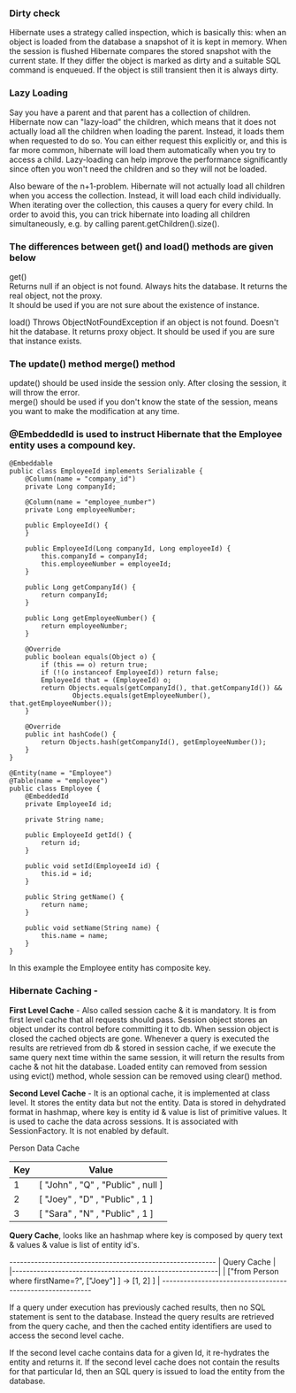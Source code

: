 ### Dirty check
Hibernate uses a strategy called inspection, which is basically this: when an object is loaded from the database a snapshot of it is kept in memory. When the session is flushed Hibernate compares the stored snapshot with the current state. If they differ the object is marked as dirty and a suitable SQL command is enqueued. If the object is still transient then it is always dirty.

### Lazy Loading
Say you have a parent and that parent has a collection of children. Hibernate now can "lazy-load" the children, which means that it does not actually load all the children when loading the parent. Instead, it loads them when requested to do so. You can either request this explicitly or, and this is far more common, hibernate will load them automatically when you try to access a child. Lazy-loading can help improve the performance significantly since often you won't need the children and so they will not be loaded.

Also beware of the n+1-problem. Hibernate will not actually load all children when you access the collection. Instead, it will load each child individually. When iterating over the collection, this causes a query for every child. In order to avoid this, you can trick hibernate into loading all children simultaneously, e.g. by calling parent.getChildren().size().

### The differences between get() and load() methods are given below
get()	
Returns null if an object is not found.
Always hits the database.
It returns the real object, not the proxy.	
It should be used if you are not sure about the existence of instance.	

load()
Throws ObjectNotFoundException if an object is not found.
Doesn't hit the database.
It returns proxy object.
It should be used if you are sure that instance exists.

### The update() method	merge() method
update() should be used inside the session only. After closing the session, it will throw the error.	
merge() should be used if you don't know the state of the session, means you want to make the modification at any time.


### @EmbeddedId is used to instruct Hibernate that the Employee entity uses a compound key.
```
@Embeddable
public class EmployeeId implements Serializable {
    @Column(name = "company_id")
    private Long companyId;
 
    @Column(name = "employee_number")
    private Long employeeNumber;
 
    public EmployeeId() {
    }
 
    public EmployeeId(Long companyId, Long employeeId) {
        this.companyId = companyId;
        this.employeeNumber = employeeId;
    }
 
    public Long getCompanyId() {
        return companyId;
    }
 
    public Long getEmployeeNumber() {
        return employeeNumber;
    }
 
    @Override
    public boolean equals(Object o) {
        if (this == o) return true;
        if (!(o instanceof EmployeeId)) return false;
        EmployeeId that = (EmployeeId) o;
        return Objects.equals(getCompanyId(), that.getCompanyId()) &&
                Objects.equals(getEmployeeNumber(), that.getEmployeeNumber());
    }
 
    @Override
    public int hashCode() {
        return Objects.hash(getCompanyId(), getEmployeeNumber());
    }
}

@Entity(name = "Employee")
@Table(name = "employee")
public class Employee {
    @EmbeddedId
    private EmployeeId id;
 
    private String name;
 
    public EmployeeId getId() {
        return id;
    }
 
    public void setId(EmployeeId id) {
        this.id = id;
    }
 
    public String getName() {
        return name;
    }
 
    public void setName(String name) {
        this.name = name;
    }
}
```
In this example the Employee entity has composite key.


### Hibernate Caching -

**First Level Cache** - Also called session cache & it is mandatory. It is from first level cache that all requests should pass. Session object stores an object under its control before committing it to db. When session object is closed the cached objects are gone. Whenever a query is executed the results are retrieved from db & stored in session cache, if we execute the same query next time within the same session, it will return the results from cache & not hit the database. Loaded entity can removed from session using evict() method, whole session can be removed using clear() method.

**Second Level Cache** - It is an optional cache, it is implemented at class level. It stores the entity data but not the entity. Data is stored in dehydrated format in hashmap, where key is entity id & value is list of primitive values. It is used to cache the data across sessions. It is associated with SessionFactory. It is not enabled by default.

Person Data Cache

|Key|Value|
|---|---|
|1|[ "John" , "Q" , "Public" , null ]|
|2|[ "Joey" , "D" , "Public" ,  1   ]|
|3|[ "Sara" , "N" , "Public" ,  1   ]|


**Query Cache**, looks like an hashmap where key is composed by query text & values & value is list of entity id's.

*----------------------------------------------------------*
|                       Query Cache                        |                     
|----------------------------------------------------------|
| ["from Person where firstName=?", ["Joey"] ] -> [1, 2] ] |
*----------------------------------------------------------*

If a query under execution has previously cached results, then no SQL statement is sent to the database. Instead the query results are retrieved from the query cache, and then the cached entity identifiers are used to access the second level cache.

If the second level cache contains data for a given Id, it re-hydrates the entity and returns it. If the second level cache does not contain the results for that particular Id, then an SQL query is issued to load the entity from the database.
